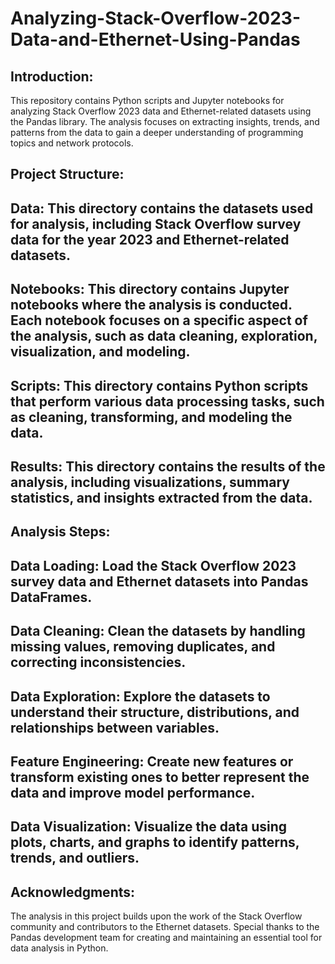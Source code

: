 # Analyzing-Stack-Overflow-2023-Data-and-Ethernet-Using-Pandas
## Introduction:
This repository contains Python scripts and Jupyter notebooks for analyzing Stack Overflow 2023 data and Ethernet-related datasets using the Pandas library. The analysis focuses on extracting insights, trends, and patterns from the data to gain a deeper understanding of programming topics and network protocols.

## Project Structure:

## Data: This directory contains the datasets used for analysis, including Stack Overflow survey data for the year 2023 and Ethernet-related datasets.
## Notebooks: This directory contains Jupyter notebooks where the analysis is conducted. Each notebook focuses on a specific aspect of the analysis, such as data cleaning, exploration, visualization, and modeling.
## Scripts: This directory contains Python scripts that perform various data processing tasks, such as cleaning, transforming, and modeling the data.
## Results: This directory contains the results of the analysis, including visualizations, summary statistics, and insights extracted from the data.
## Analysis Steps:

## Data Loading: Load the Stack Overflow 2023 survey data and Ethernet datasets into Pandas DataFrames.
## Data Cleaning: Clean the datasets by handling missing values, removing duplicates, and correcting inconsistencies.
## Data Exploration: Explore the datasets to understand their structure, distributions, and relationships between variables.
## Feature Engineering: Create new features or transform existing ones to better represent the data and improve model performance.
## Data Visualization: Visualize the data using plots, charts, and graphs to identify patterns, trends, and outliers.
## Acknowledgments:

The analysis in this project builds upon the work of the Stack Overflow community and contributors to the Ethernet datasets.
Special thanks to the Pandas development team for creating and maintaining an essential tool for data analysis in Python.
